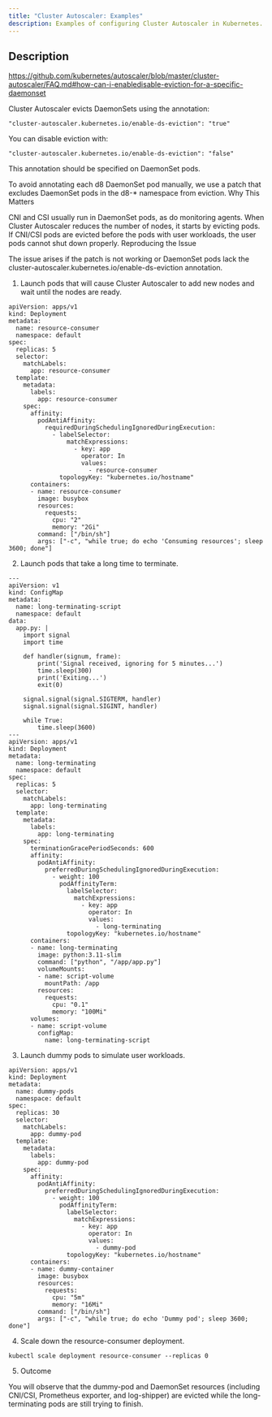 ```yaml
---
title: "Cluster Autoscaler: Examples"
description: Examples of configuring Cluster Autoscaler in Kubernetes. Annotations for DaemonSet.
---
```


## Description

https://github.com/kubernetes/autoscaler/blob/master/cluster-autoscaler/FAQ.md#how-can-i-enabledisable-eviction-for-a-specific-daemonset

Cluster Autoscaler evicts DaemonSets using the annotation:

`"cluster-autoscaler.kubernetes.io/enable-ds-eviction": "true"`

You can disable eviction with:

`"cluster-autoscaler.kubernetes.io/enable-ds-eviction": "false"`

This annotation should be specified on DaemonSet pods.

To avoid annotating each d8 DaemonSet pod manually, we use a patch that excludes DaemonSet pods in the d8-* namespace from eviction.
Why This Matters

CNI and CSI usually run in DaemonSet pods, as do monitoring agents. When Cluster Autoscaler reduces the number of nodes, it starts by evicting pods. If CNI/CSI pods are evicted before the pods with user workloads, the user pods cannot shut down properly.
Reproducing the Issue

The issue arises if the patch is not working or DaemonSet pods lack the cluster-autoscaler.kubernetes.io/enable-ds-eviction annotation.

1. Launch pods that will cause Cluster Autoscaler to add new nodes and wait until the nodes are ready.

```
apiVersion: apps/v1
kind: Deployment
metadata:
  name: resource-consumer
  namespace: default
spec:
  replicas: 5
  selector:
    matchLabels:
      app: resource-consumer
  template:
    metadata:
      labels:
        app: resource-consumer
    spec:
      affinity:
        podAntiAffinity:
          requiredDuringSchedulingIgnoredDuringExecution:
            - labelSelector:
                matchExpressions:
                  - key: app
                    operator: In
                    values:
                      - resource-consumer
              topologyKey: "kubernetes.io/hostname"
      containers:
      - name: resource-consumer
        image: busybox
        resources:
          requests:
            cpu: "2"
            memory: "2Gi"
        command: ["/bin/sh"]
        args: ["-c", "while true; do echo 'Consuming resources'; sleep 3600; done"]
```

2. Launch pods that take a long time to terminate.

```
---
apiVersion: v1
kind: ConfigMap
metadata:
  name: long-terminating-script
  namespace: default
data:
  app.py: |
    import signal
    import time

    def handler(signum, frame):
        print('Signal received, ignoring for 5 minutes...')
        time.sleep(300)
        print('Exiting...')
        exit(0)

    signal.signal(signal.SIGTERM, handler)
    signal.signal(signal.SIGINT, handler)

    while True:
        time.sleep(3600)
---
apiVersion: apps/v1
kind: Deployment
metadata:
  name: long-terminating
  namespace: default
spec:
  replicas: 5
  selector:
    matchLabels:
      app: long-terminating
  template:
    metadata:
      labels:
        app: long-terminating
    spec:
      terminationGracePeriodSeconds: 600
      affinity:
        podAntiAffinity:
          preferredDuringSchedulingIgnoredDuringExecution:
            - weight: 100
              podAffinityTerm:
                labelSelector:
                  matchExpressions:
                    - key: app
                      operator: In
                      values:
                        - long-terminating
                topologyKey: "kubernetes.io/hostname"
      containers:
      - name: long-terminating
        image: python:3.11-slim
        command: ["python", "/app/app.py"]
        volumeMounts:
        - name: script-volume
          mountPath: /app
        resources:
          requests:
            cpu: "0.1"
            memory: "100Mi"
      volumes:
      - name: script-volume
        configMap:
          name: long-terminating-script
```

3. Launch dummy pods to simulate user workloads.

```
apiVersion: apps/v1
kind: Deployment
metadata:
  name: dummy-pods
  namespace: default
spec:
  replicas: 30
  selector:
    matchLabels:
      app: dummy-pod
  template:
    metadata:
      labels:
        app: dummy-pod
    spec:
      affinity:
        podAntiAffinity:
          preferredDuringSchedulingIgnoredDuringExecution:
            - weight: 100
              podAffinityTerm:
                labelSelector:
                  matchExpressions:
                    - key: app
                      operator: In
                      values:
                        - dummy-pod
                topologyKey: "kubernetes.io/hostname"
      containers:
      - name: dummy-container
        image: busybox
        resources:
          requests:
            cpu: "5m"
            memory: "16Mi"
        command: ["/bin/sh"]
        args: ["-c", "while true; do echo 'Dummy pod'; sleep 3600; done"]
```

4. Scale down the resource-consumer deployment.

```
kubectl scale deployment resource-consumer --replicas 0
```

5. Outcome

You will observe that the dummy-pod and DaemonSet resources (including CNI/CSI, Prometheus exporter, and log-shipper) are evicted while the long-terminating pods are still trying to finish.